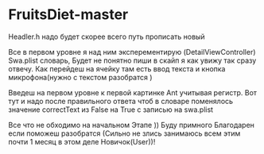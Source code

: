 # FruitsDiet-master

Headler.h надо будет скорее всего путь прописать новый

Все в первом уровне я над ним эксперементирую (DetailViewController) Swa.plist словарь, Будет не понятно пиши в скайп я как увижу так сразу отвечу. 
Как перейдеш на ячейку там есть ввод текста и кнопка микрофона(нужно с текстом разобратся ) 

Введеш на первом уровне к первой картинке Ant учитывая регистр. Вот тут и надо после правильного ответа чтоб в словаре поменялось значение correctText из False на True с записью на swa.plist

Все что не обходимо на начальном Этапе )) Буду примного Благодарен если поможеш разобратся (Сильно не злись занимаюсь всем этим почти 1 месяц в этом деле Новичок(User))!
